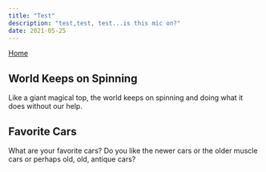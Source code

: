 ```yaml
---
title: "Test"
description: "test,test, test...is this mic on?"
date: 2021-05-25
---
```


[Home](/)

## World Keeps on Spinning

Like a giant magical top, the world keeps on spinning and doing what it does without our help.

## Favorite Cars

What are your favorite cars? Do you like the newer cars or the older muscle cars or perhaps old, old, antique cars?
